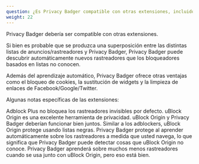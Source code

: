 ```yaml
---
question: ¿Es Privacy Badger compatible con otras extensiones, incluidos otros bloqueadores de anuncios??
weight: 22
---
```


Privacy Badger debería ser compatible con otras extensiones.

Si bien es probable que se produzca una superposición entre las distintas listas de anuncios/rastreadores y Privacy Badger, Privacy Badger puede descubrir automáticamente nuevos rastreadores que los bloqueadores basados en listas no conocen.

Además del aprendizaje automático, Privacy Badger ofrece otras ventajas como el bloqueo de cookies, la sustitución de widgets y la limpieza de enlaces de Facebook/Google/Twitter.

Algunas notas específicas de las extensiones:

Adblock Plus no bloquea los rastreadores invisibles por defecto.
uBlock Origin es una excelente herramienta de privacidad. uBlock Origin y Privacy Badger deberían funcionar bien juntos. Similar a los adblockers, uBlock Origin protege usando listas negras. Privacy Badger protege al aprender automáticamente sobre los rastreadores a medida que usted navega, lo que significa que Privacy Badger puede detectar cosas que uBlock Origin no conoce. Privacy Badger aprenderá sobre muchos menos rastreadores cuando se usa junto con uBlock Origin, pero eso está bien.
